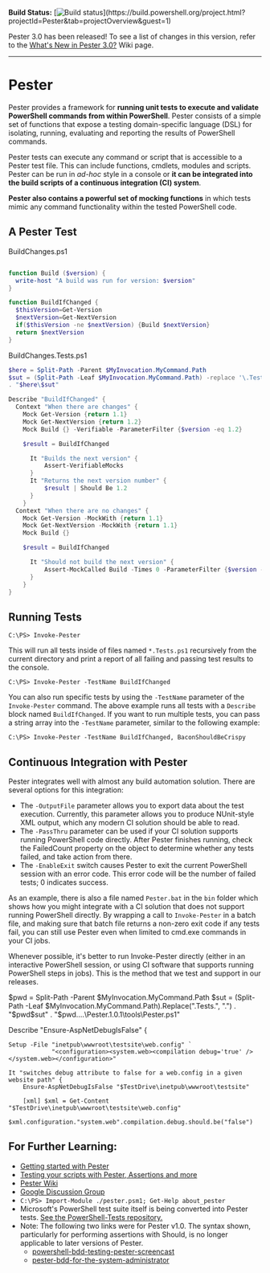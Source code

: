 __Build Status:__ [![Build status](https://build.powershell.org/guestAuth/app/rest/builds/buildType:(id:Pester_TestPester)/statusIcon)](https://build.powershell.org/project.html?projectId=Pester&tab=projectOverview&guest=1)

Pester 3.0 has been released!  To see a list of changes in this version, refer to the [What's New in Pester 3.0?](https://github.com/pester/Pester/wiki/What's-New-in-Pester-3.0) Wiki page.

---

Pester
=======
Pester provides a framework for **running unit tests to execute and validate PowerShell commands from within PowerShell**. Pester consists of a simple set of functions that expose a testing domain-specific language (DSL) for isolating, running, evaluating and reporting the results of PowerShell commands.

Pester tests can execute any command or script that is accessible to a Pester test file. This can include functions, cmdlets, modules and scripts. Pester can be run in *ad-hoc* style in a console or **it can be integrated into the build scripts of a continuous integration (CI) system**.

**Pester also contains a powerful set of mocking functions** in which tests mimic any command functionality within the tested PowerShell code.

A Pester Test
-------------
BuildChanges.ps1

```powershell

function Build ($version) {
  write-host "A build was run for version: $version"
}

function BuildIfChanged {
  $thisVersion=Get-Version
  $nextVersion=Get-NextVersion
  if($thisVersion -ne $nextVersion) {Build $nextVersion}
  return $nextVersion
}
```

BuildChanges.Tests.ps1

```powershell
$here = Split-Path -Parent $MyInvocation.MyCommand.Path
$sut = (Split-Path -Leaf $MyInvocation.MyCommand.Path) -replace '\.Tests\.', '.'
. "$here\$sut"

Describe "BuildIfChanged" {
  Context "When there are changes" {
    Mock Get-Version {return 1.1}
    Mock Get-NextVersion {return 1.2}
    Mock Build {} -Verifiable -ParameterFilter {$version -eq 1.2}

    $result = BuildIfChanged

      It "Builds the next version" {
          Assert-VerifiableMocks
      }
      It "Returns the next version number" {
          $result | Should Be 1.2
      }
    }
  Context "When there are no changes" {
    Mock Get-Version -MockWith {return 1.1}
    Mock Get-NextVersion -MockWith {return 1.1}
    Mock Build {}

    $result = BuildIfChanged

      It "Should not build the next version" {
          Assert-MockCalled Build -Times 0 -ParameterFilter {$version -eq 1.1}
      }
    }
}
```

Running Tests
-------------
    C:\PS> Invoke-Pester

This will run all tests inside of files named `*.Tests.ps1` recursively from the current directory and print a report of all failing and passing test results to the console.

    C:\PS> Invoke-Pester -TestName BuildIfChanged

You can also run specific tests by using the `-TestName` parameter of the `Invoke-Pester` command. The above example runs all tests with a `Describe` block named `BuildIfChanged`. If you want to run multiple tests, you can pass a string array into the `-TestName` parameter, similar to the following example:

    C:\PS> Invoke-Pester -TestName BuildIfChanged, BaconShouldBeCrispy

Continuous Integration with Pester
-----------------------------------

Pester integrates well with almost any build automation solution.  There are several options for this integration:

- The `-OutputFile` parameter allows you to export data about the test execution.  Currently, this parameter allows you to produce NUnit-style XML output, which any modern CI solution should be able to read.
- The `-PassThru` parameter can be used if your CI solution supports running PowerShell code directly.  After Pester finishes running, check the FailedCount property on the object to determine whether any tests failed, and take action from there.
- The `-EnableExit` switch causes Pester to exit the current PowerShell session with an error code. This error code will be the number of failed tests; 0 indicates success.

As an example, there is also a file named `Pester.bat` in the `bin` folder which shows how you might integrate with a CI solution that does not support running PowerShell directly.  By wrapping a call to `Invoke-Pester` in a batch file, and making sure that batch file returns a non-zero exit code if any tests fail, you can still use Pester even when limited to cmd.exe commands in your CI jobs.

Whenever possible, it's better to run Invoke-Pester directly (either in an interactive PowerShell session, or using CI software that supports running PowerShell steps in jobs). This is the method that we test and support in our releases.

$pwd = Split-Path -Parent $MyInvocation.MyCommand.Path
$sut = (Split-Path -Leaf $MyInvocation.MyCommand.Path).Replace(".Tests.", ".")
. "$pwd\$sut"
. "$pwd\..\..\Pester.1.0.1\tools\Pester.ps1"
 
Describe "Ensure-AspNetDebugIsFalse" {
 
    Setup -File "inetpub\wwwroot\testsite\web.config" `
                "<configuration><system.web><compilation debug='true' /></system.web></configuration>"
 
    It "switches debug attribute to false for a web.config in a given website path" {
        Ensure-AspNetDebugIsFalse "$TestDrive\inetpub\wwwroot\testsite"
 
        [xml] $xml = Get-Content "$TestDrive\inetpub\wwwroot\testsite\web.config"
        $xml.configuration."system.web".compilation.debug.should.be("false")

For Further Learning:
-----------------------------------
* [Getting started with Pester](http://www.powershellmagazine.com/2014/03/12/get-started-with-pester-powershell-unit-testing-framework/)
* [Testing your scripts with Pester, Assertions and more](http://www.powershellmagazine.com/2014/03/27/testing-your-powershell-scripts-with-pester-assertions-and-more/)
* [Pester Wiki](https://github.com/pester/Pester/wiki)
* [Google Discussion Group](https://groups.google.com/forum/?fromgroups#!forum/pester)
* `C:\PS> Import-Module ./pester.psm1; Get-Help about_pester`
* Microsoft's PowerShell test suite itself is being converted into Pester tests. [See the PowerShell-Tests repository.](https://github.com/PowerShell/PowerShell-Tests)
* Note: The following two links were for Pester v1.0.  The syntax shown, particularly for performing assertions with Should, is no longer applicable to later versions of Pester.
    * [powershell-bdd-testing-pester-screencast](http://scottmuc.com/blog/development/powershell-bdd-testing-pester-screencast/)
    * [pester-bdd-for-the-system-administrator](http://scottmuc.com/blog/development/pester-bdd-for-the-system-administrator/)
